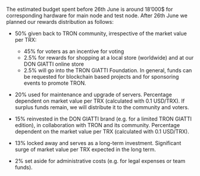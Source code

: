 The estimated budget spent before 26th June is around 18’000$ for corresponding hardware for main node and test node. After 26th June we planned our rewards distribution as follows:

- 50% given back to TRON community, irrespective of the market value per TRX:

  - 45% for voters as an incentive for voting
  - 2.5% for rewards for shopping at a local store (worldwide) and at our DON GIATTI online store
  - 2.5% will go into the TRON GIATTI Foundation. In general, funds can be requested for blockchain based projects and for sponsoring events to promote TRON.
  

- 20% used for maintenance and upgrade of servers. Percentage dependent on market value per TRX (calculated with 0.1 USD/TRX). If surplus funds remain, we will distribute it to the community and voters.

- 15% reinvested in the DON GIATTI brand (e.g. for a limited TRON GIATTI edition), in collaboration with TRON and its community. Percentage dependent on the market value per TRX (calculated with 0.1 USD/TRX).

- 13% locked away and serves as a long-term investment. Significant surge of market value per TRX expected in the long term.

- 2% set aside for administrative costs (e.g. for legal expenses or team funds).




